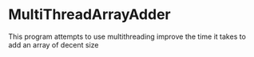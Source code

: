 MultiThreadArrayAdder
=====================

This program attempts to use multithreading improve the time it takes to add an array of decent size
